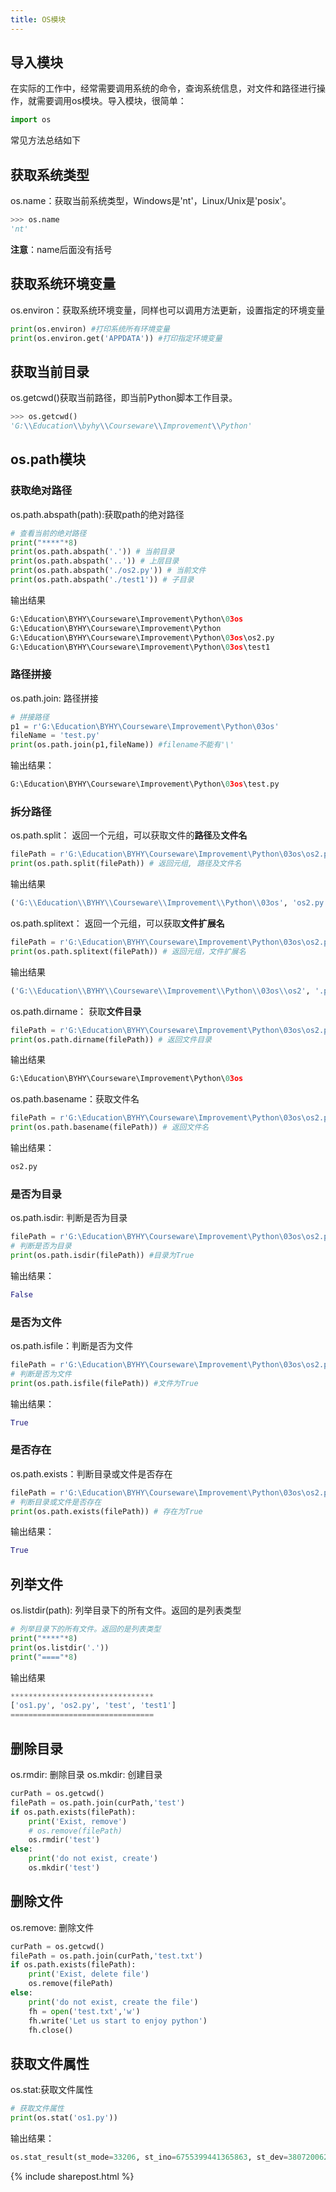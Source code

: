 ```yaml
---
title: OS模块
---
```


## 导入模块

在实际的工作中，经常需要调用系统的命令，查询系统信息，对文件和路径进行操作，就需要调用os模块。导入模块，很简单：

```py
import os
```

常见方法总结如下

## 获取系统类型

os.name：获取当前系统类型，Windows是'nt'，Linux/Unix是'posix'。

```py
>>> os.name
'nt'
```
**注意**：name后面没有括号

## 获取系统环境变量

os.environ：获取系统环境变量，同样也可以调用方法更新，设置指定的环境变量

```py
print(os.environ) #打印系统所有环境变量
print(os.environ.get('APPDATA')) #打印指定环境变量
```

## 获取当前目录 

os.getcwd()获取当前路径，即当前Python脚本工作目录。

```py
>>> os.getcwd()
'G:\\Education\\byhy\\Courseware\\Improvement\\Python'
```

## os.path模块

### 获取绝对路径

os.path.abspath(path):获取path的绝对路径

```py
# 查看当前的绝对路径
print("****"*8)
print(os.path.abspath('.')) # 当前目录
print(os.path.abspath('..')) # 上层目录
print(os.path.abspath('./os2.py')) # 当前文件
print(os.path.abspath('./test1')) # 子目录
```

输出结果

```py
G:\Education\BYHY\Courseware\Improvement\Python\03os
G:\Education\BYHY\Courseware\Improvement\Python
G:\Education\BYHY\Courseware\Improvement\Python\03os\os2.py
G:\Education\BYHY\Courseware\Improvement\Python\03os\test1
```

### 路径拼接

os.path.join: 路径拼接

```py
# 拼接路径
p1 = r'G:\Education\BYHY\Courseware\Improvement\Python\03os'
fileName = 'test.py'
print(os.path.join(p1,fileName)) #filename不能有'\'
```

输出结果：

```py
G:\Education\BYHY\Courseware\Improvement\Python\03os\test.py
```

### 拆分路径

os.path.split： 返回一个元组，可以获取文件的**路径**及**文件名**
```py
filePath = r'G:\Education\BYHY\Courseware\Improvement\Python\03os\os2.py'
print(os.path.split(filePath)) # 返回元组, 路径及文件名
```

输出结果

```py
('G:\\Education\\BYHY\\Courseware\\Improvement\\Python\\03os', 'os2.py')
```

os.path.splitext： 返回一个元组，可以获取**文件扩展名**

```py
filePath = r'G:\Education\BYHY\Courseware\Improvement\Python\03os\os2.py'
print(os.path.splitext(filePath)) # 返回元组，文件扩展名
```

输出结果

```py
('G:\\Education\\BYHY\\Courseware\\Improvement\\Python\\03os\\os2', '.py')
```

os.path.dirname： 获取**文件目录**

```py
filePath = r'G:\Education\BYHY\Courseware\Improvement\Python\03os\os2.py'
print(os.path.dirname(filePath)) # 返回文件目录
```

输出结果

```py
G:\Education\BYHY\Courseware\Improvement\Python\03os
```

os.path.basename：获取文件名

```py
filePath = r'G:\Education\BYHY\Courseware\Improvement\Python\03os\os2.py'
print(os.path.basename(filePath)) # 返回文件名
```

输出结果：

```py
os2.py
```

### 是否为目录

os.path.isdir: 判断是否为目录

```py
filePath = r'G:\Education\BYHY\Courseware\Improvement\Python\03os\os2.py'
# 判断是否为目录
print(os.path.isdir(filePath)) #目录为True
```

输出结果：

```py
False
```

### 是否为文件

os.path.isfile：判断是否为文件

```py
filePath = r'G:\Education\BYHY\Courseware\Improvement\Python\03os\os2.py'
# 判断是否为文件
print(os.path.isfile(filePath)) #文件为True
```

输出结果：

```py
True
```

### 是否存在

os.path.exists：判断目录或文件是否存在

```py
filePath = r'G:\Education\BYHY\Courseware\Improvement\Python\03os\os2.py'
# 判断目录或文件是否存在
print(os.path.exists(filePath)) # 存在为True
```

输出结果：

```py
True
```

## 列举文件

os.listdir(path): 列举目录下的所有文件。返回的是列表类型

```py
# 列举目录下的所有文件。返回的是列表类型
print("****"*8)
print(os.listdir('.'))
print("===="*8)
```

输出结果

```py
********************************
['os1.py', 'os2.py', 'test', 'test1']
================================
```

## 删除目录

os.rmdir: 删除目录
os.mkdir: 创建目录

```py
curPath = os.getcwd()
filePath = os.path.join(curPath,'test')
if os.path.exists(filePath):
    print('Exist, remove')
    # os.remove(filePath)
    os.rmdir('test')
else:
    print('do not exist, create')
    os.mkdir('test')
```

## 删除文件

os.remove: 删除文件

```py
curPath = os.getcwd()
filePath = os.path.join(curPath,'test.txt')
if os.path.exists(filePath):
    print('Exist, delete file')
    os.remove(filePath)
else:
    print('do not exist, create the file')
    fh = open('test.txt','w')
    fh.write('Let us start to enjoy python')
    fh.close()
```

## 获取文件属性

os.stat:获取文件属性

```py
# 获取文件属性
print(os.stat('os1.py'))
```

输出结果：

```py
os.stat_result(st_mode=33206, st_ino=6755399441365863, st_dev=380720062, st_nlink=1, st_uid=0, st_gid=0, st_size=1301, st_atime=1545040424, st_mtime=1545040424, st_ctime=1529815626)
```




{% include sharepost.html %}
